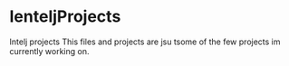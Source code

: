 # IenteljProjects
Intelj projects
This files and projects are jsu tsome of the few projects im currently working on.
